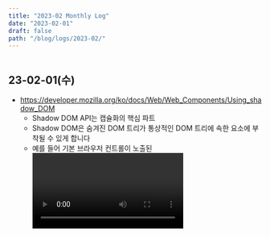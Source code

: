 ```yaml
---
title: "2023-02 Monthly Log"
date: "2023-02-01"
draft: false
path: "/blog/logs/2023-02/"
---
```


```toc
```

## 23-02-01(수)
* https://developer.mozilla.org/ko/docs/Web/Web_Components/Using_shadow_DOM
  * Shadow DOM API는 캡슐화의 핵심 파트
  * Shadow DOM은 숨겨진 DOM 트리가 통상적인 DOM 트리에 속한 요소에 부착될 수 있게 합니다
  * 예를 들어 기본 브라우저 컨트롤이 노출된 <video> 요소를 생각해 보세요. DOM에서 보이는 모든 것은 <video> 요소지만, 이것은 일련의 버튼들과 다른 컨트롤들을 이것의 shadow DOM 내부에 포함하고 있습니다